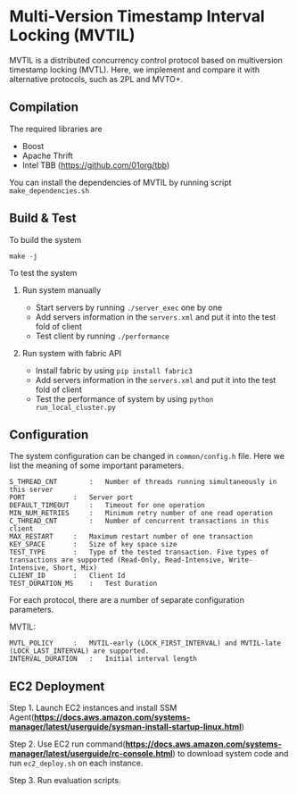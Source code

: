 Multi-Version Timestamp Interval Locking (MVTIL)
================================================

MVTIL is a distributed concurrency control protocol based on multiversion timestamp locking (MVTL). Here, we implement and compare it with alternative protocols, such as 2PL and MVTO+.

Compilation
-----------
The required libraries are 

  * Boost
  * Apache Thrift
  * Intel TBB (https://github.com/01org/tbb)

You can install the dependencies of MVTIL by running script `make_dependencies.sh`


Build & Test
------------
To build the system

	make -j

To test the system

1. Run system manually
	* Start servers by running `./server_exec` one by one
	* Add servers information in the `servers.xml` and put it into the test fold of client
	* Test client by running `./performance`

2. Run system with fabric API
	* Install fabric by using `pip install fabric3`
	* Add servers information in the `servers.xml` and put it into the test fold of client
	* Test the performance of system by using `python run_local_cluster.py`


Configuration
-------------
The system configuration can be changed in `common/config.h` file. Here we list the meaning of some important parameters.


	S_THREAD_CNT		:	Number of threads running simultaneously in this server
	PORT			:	Server port
	DEFAULT_TIMEOUT		:	Timeout for one operation
	MIN_NUM_RETRIES		:	Minimum retry number of one read operation
	C_THREAD_CNT		:	Number of concurrent transactions in this client
	MAX_RESTART		:	Maximum restart number of one transaction
	KEY_SPACE		:	Size of key space size
	TEST_TYPE		:	Type of the tested transaction. Five types of transactions are supported (Read-Only, Read-Intensive, Write-Intensive, Short, Mix)
	CLIENT_ID		:	Client Id
	TEST_DURATION_MS	:	Test Duration

For each protocol, there are a number of separate configuration parameters.

MVTIL: 

	MVTL_POLICY		:	MVTIL-early (LOCK_FIRST_INTERVAL) and MVTIL-late (LOCK_LAST_INTERVAL) are supported.
	INTERVAL_DURATION	:	Initial interval length




EC2 Deployment
--------------
Step 1. Launch EC2 instances and install SSM Agent(**https://docs.aws.amazon.com/systems-manager/latest/userguide/sysman-install-startup-linux.html**)

Step 2. Use EC2 run command(**https://docs.aws.amazon.com/systems-manager/latest/userguide/rc-console.html**) to download system code and run `ec2_deploy.sh` on each instance. 

Step 3. Run evaluation scripts.






